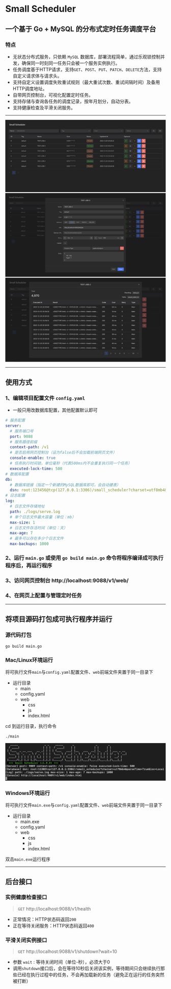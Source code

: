 # Small Scheduler

## 一个基于 Go + MySQL 的分布式定时任务调度平台

### 特点
* 无状态分布式服务，只依赖 `MySQL` 数据库，部署流程简单，通过乐观锁控制并发，确保同一时刻同一任务只会被一个服务实例执行。
* 任务调度基于HTTP请求，支持`GET`、`POST`、`PUT`、`PATCH`、`DELETE`方法，支持自定义请求体与请求头。
* 支持自定义设置调度失败重试规则（最大重试次数、重试间隔时间）及备用HTTP调度地址。
* 自带网页控制台，可视化配置定时任务。
* 支持存储与查询各任务的调度记录，按年月划分，自动分表。
* 支持健康检查及平滑关闭服务。

***

![index](./image/index.png)
![task](./image/task.png)
![record](./image/record.png)

***

## 使用方式
### 1、编辑项目配置文件 `config.yaml`
* 一般只用改数据库配置，其他配置默认即可
```yaml
# 服务配置
server:
  # 服务端口号
  port: 9088
  # 服务路径前缀
  context-path: /v1
  # 是否启用网页控制台（设为false后不会加载前端网页文件）
  console-enable: true
  # 任务执行时间锁，单位毫秒（代表500ms内不会重复执行同一个任务）
  executed-lock-time: 500
# 数据库配置
db:
  # 数据库链接（指定一个新建的MySQL数据库即可，会自动建表）
  dsn: root:123456@tcp(127.0.0.1:3306)/small_scheduler?charset=utf8mb4&parseTime=True&loc=Local
# 日志配置
log:
  # 日志文件存储地址
  path: ./logs/serve.log
  # 单个日志文件最大容量（单位：mb）
  max-size: 1
  # 日志文件存活时间（单位：天）
  max-age: 7
  # 最多可以存在多少个日志文件
  max-backups: 1000
```
### 2、运行 `main.go` 或使用 `go build main.go` 命令将程序编译成可执行程序后，再运行程序
### 3、访问网页控制台 http://localhost:9088/v1/web/
### 4、在网页上配置与管理定时任务

***

## 将项目源码打包成可执行程序并运行

### 源代码打包

```
go build main.go
```

### Mac/Linux环境运行

将可执行文件`main`与`config.yaml`配置文件、`web`前端文件夹置于同一目录下

* 运行目录
  * main
  * config.yaml
  * web
    * css
    * js
    * index.html

cd 到运行目录，执行命令

```
./main
```

![run](./image/run.png)

### Windows环境运行

将可执行文件`main.exe`与`config.yaml`配置文件、`web`前端文件夹置于同一目录下

* 运行目录
  * main.exe
  * config.yaml
  * web
    * css
    * js
    * index.html

双击`main.exe`运行程序

***

## 后台接口

### 实例健康检查接口

> `GET` http://localhost:9088/v1/health

* 正常情况：HTTP状态码返回`200`
* 正在等待关闭服务：HTTP状态码返回`400`
 
### 平滑关闭实例接口

> `GET` http://localhost:9088/v1/shutdown?wait=10

* 参数 `wait` : 等待关闭时间（单位-秒），必须大于0
* 调用`shutdown`接口后，会在等待10秒后关闭该实例，等待期间只会继续执行那些已经在执行过程中的任务，不会再加载新的任务（避免正在运行的任务突然被打断）